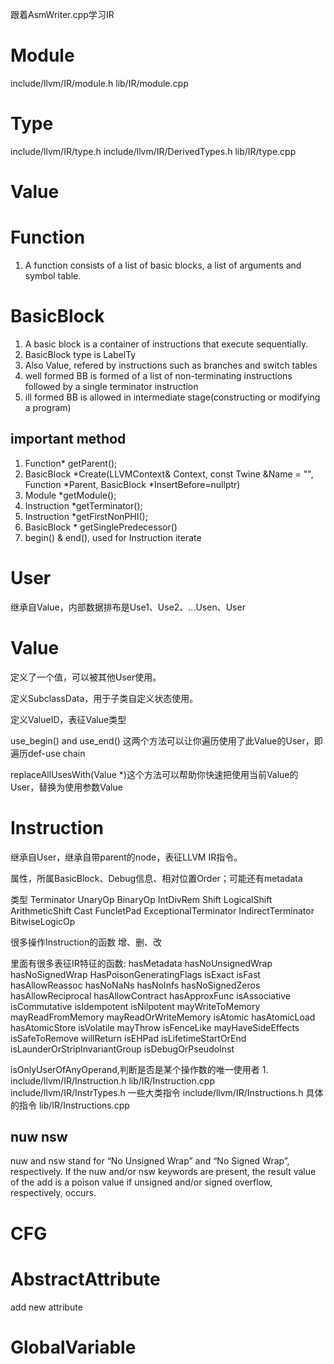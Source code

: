 跟着AsmWriter.cpp学习IR

# Module
include/llvm/IR/module.h
lib/IR/module.cpp

# Type
include/llvm/IR/type.h
include/llvm/IR/DerivedTypes.h
lib/IR/type.cpp

# Value

# Function
1. A function consists of a list of basic blocks, a list of arguments and symbol table.
# BasicBlock
1. A basic block is a container of instructions that execute sequentially.
2. BasicBlock type is LabelTy
3. Also Value, refered by instructions such as branches and switch tables
4. well formed BB is formed of a list of non-terminating instructions followed by a single terminator instruction
5. ill formed BB is allowed in intermediate stage(constructing or modifying a program)

## important method
1. Function\* getParent();
2. BasicBlock \*Create(LLVMContext& Context, const Twine &Name = "", Function \*Parent, BasicBlock \*InsertBefore=nullptr)
3. Module \*getModule();
4. Instruction \*getTerminator();
5. Instruction \*getFirstNonPHI();
6. BasicBlock \* getSinglePredecessor()
7. begin() & end(), used for Instruction iterate

# User
继承自Value，内部数据排布是Use1、Use2、...Usen、User
# Value
定义了一个值，可以被其他User使用。

定义SubclassData，用于子类自定义状态使用。

定义ValueID，表征Value类型

use_begin() and use_end() 这两个方法可以让你遍历使用了此Value的User，即遍历def-use chain

replaceAllUsesWith(Value \*)这个方法可以帮助你快速把使用当前Value的User，替换为使用参数Value

# Instruction
继承自User，继承自带parent的node，表征LLVM IR指令。

属性，所属BasicBlock、Debug信息、相对位置Order；可能还有metadata

类型
Terminator
UnaryOp
BinaryOp
IntDivRem
Shift
LogicalShift
ArithmeticShift
Cast
FuncletPad
ExceptionalTerminator
IndirectTerminator
BitwiseLogicOp

很多操作Instruction的函数
增、删、改

里面有很多表征IR特征的函数:
hasMetadata
hasNoUnsignedWrap
hasNoSignedWrap
HasPoisonGeneratingFlags
isExact
isFast
hasAllowReassoc
hasNoNaNs
hasNoInfs
hasNoSignedZeros
hasAllowReciprocal
hasAllowContract
hasApproxFunc
isAssociative
isCommutative
isIdempotent
isNilpotent
mayWriteToMemory
mayReadFromMemory
mayReadOrWriteMemory
isAtomic
hasAtomicLoad
hasAtomicStore
isVolatile
mayThrow
isFenceLike
mayHaveSideEffects
isSafeToRemove
willReturn
isEHPad
isLifetimeStartOrEnd
isLaunderOrStripInvariantGroup
isDebugOrPseudoInst




isOnlyUserOfAnyOperand,判断是否是某个操作数的唯一使用者
1.
include/llvm/IR/Instruction.h
lib/IR/Instruction.cpp 
include/llvm/IR/InstrTypes.h 一些大类指令
include/llvm/IR/Instructions.h 具体的指令
lib/IR/Instructions.cpp 
## nuw nsw
nuw and nsw stand for “No Unsigned Wrap” and “No Signed Wrap”, respectively. If the nuw and/or nsw keywords are present, the result value of the add is a poison value if unsigned and/or signed overflow, respectively, occurs.

# CFG


# AbstractAttribute
add new attribute

# GlobalVariable
